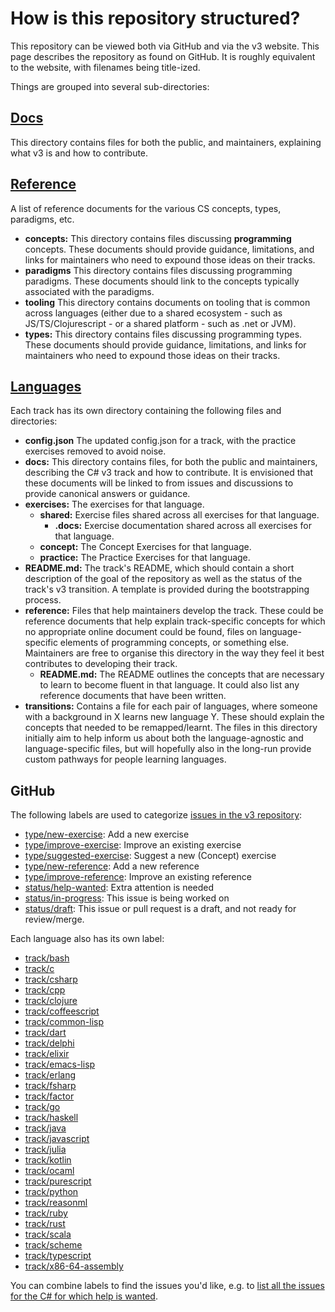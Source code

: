 # How is this repository structured?

This repository can be viewed both via GitHub and via the v3 website. This page describes the repository as found on GitHub. It is roughly equivalent to the website, with filenames being title-ized.

Things are grouped into several sub-directories:

## [Docs][docs]

This directory contains files for both the public, and maintainers, explaining what v3 is and how to contribute.

## [Reference][reference]

A list of reference documents for the various CS concepts, types, paradigms, etc.

- **concepts:** This directory contains files discussing **programming** concepts. These documents should provide guidance, limitations, and links for maintainers who need to expound those ideas on their tracks.
- **paradigms** This directory contains files discussing programming paradigms. These documents should link to the concepts typically associated with the paradigms.
- **tooling** This directory contains documents on tooling that is common across languages (either due to a shared ecosystem - such as JS/TS/Clojurescript - or a shared platform - such as .net or JVM).
- **types:** This directory contains files discussing programming types. These documents should provide guidance, limitations, and links for maintainers who need to expound those ideas on their tracks.

## [Languages][languages]

Each track has its own directory containing the following files and directories:

- **config.json** The updated config.json for a track, with the practice exercises removed to avoid noise.
- **docs:** This directory contains files, for both the public and maintainers, describing the C# v3 track and how to contribute. It is envisioned that these documents will be linked to from issues and discussions to provide canonical answers or guidance.
- **exercises:** The exercises for that language.
  - **shared:** Exercise files shared across all exercises for that language.
    - **.docs:** Exercise documentation shared across all exercises for that language.
  - **concept:** The Concept Exercises for that language.
  - **practice:** The Practice Exercises for that language.
- **README.md:** The track's README, which should contain a short description of the goal of the repository as well as the status of the track's v3 transition. A template is provided during the bootstrapping process.
- **reference:** Files that help maintainers develop the track. These could be reference documents that help explain track-specific concepts for which no appropriate online document could be found, files on language-specific elements of programming concepts, or something else. Maintainers are free to organise this directory in the way they feel it best contributes to developing their track.
  - **README.md:** The README outlines the concepts that are necessary to learn to become fluent in that language. It could also list any reference documents that have been written.
- **transitions:** Contains a file for each pair of languages, where someone with a background in X learns new language Y. These should explain the concepts that needed to be remapped/learnt. The files in this directory initially aim to help inform us about both the language-agnostic and language-specific files, but will hopefully also in the long-run provide custom pathways for people learning languages.

## GitHub

The following labels are used to categorize [issues in the v3 repository][github-issues]:

- [type/new-exercise][github-issues-type-new-exercise]: Add a new exercise
- [type/improve-exercise][github-issues-type-improve-exercise]: Improve an existing exercise
- [type/suggested-exercise][github-issues-type-suggested-exercise]: Suggest a new (Concept) exercise
- [type/new-reference][github-issues-type-new-reference]: Add a new reference
- [type/improve-reference][github-issues-type-improve-reference]: Improve an existing reference
- [status/help-wanted][github-issues-status-help-wanted]: Extra attention is needed
- [status/in-progress][github-issues-status-in-progress]: This issue is being worked on
- [status/draft][github-issues-status-draft]: This issue or pull request is a draft, and not ready for review/merge.

Each language also has its own label:

- [track/bash][track-bash]
- [track/c][track-c]
- [track/csharp][track-csharp]
- [track/cpp][track-cpp]
- [track/clojure][track-clojure]
- [track/coffeescript][track-coffeescript]
- [track/common-lisp][track-common-lisp]
- [track/dart][track-dart]
- [track/delphi][track-delphi]
- [track/elixir][track-elixir]
- [track/emacs-lisp][track-emacs-lisp]
- [track/erlang][track-erlang]
- [track/fsharp][track-fsharp]
- [track/factor][track-factor]
- [track/go][track-go]
- [track/haskell][track-haskell]
- [track/java][track-java]
- [track/javascript][track-javascript]
- [track/julia][track-julia]
- [track/kotlin][track-kotlin]
- [track/ocaml][track-ocaml]
- [track/purescript][track-purescript]
- [track/python][track-python]
- [track/reasonml][track-reasonml]
- [track/ruby][track-ruby]
- [track/rust][track-rust]
- [track/scala][track-scala]
- [track/scheme][track-scheme]
- [track/typescript][track-typescript]
- [track/x86-64-assembly][track-x86-64-assembly]

You can combine labels to find the issues you'd like, e.g. to [list all the issues for the C# for which help is wanted][github-issues-csharp-status-help-wanted].

[docs]: ./README.md
[languages]: ../../languages/README.md
[reference]: ../../reference/README.md
[github-issues]: https://github.com/exercism/v3/issues
[github-issues-type-new-exercise]: https://github.com/exercism/v3/issues?q=is%3Aissue+is%3Aopen+label%3Atype%2Fnew-exercise
[github-issues-type-improve-exercise]: https://github.com/exercism/v3/issues?q=is%3Aissue+is%3Aopen+label%3Atype%2Fimprove-exercise
[github-issues-type-suggested-exercise]: https://github.com/exercism/v3/issues?q=is%3Aissue+is%3Aopen+label%3Atype%2Fsuggested-exercise
[github-issues-type-new-reference]: https://github.com/exercism/v3/issues?q=is%3Aissue+is%3Aopen+label%3Atype%2Fnew-reference
[github-issues-type-improve-reference]: https://github.com/exercism/v3/issues?q=is%3Aissue+is%3Aopen+label%3Atype%2Fimprove-reference
[github-issues-status-help-wanted]: https://github.com/exercism/v3/issues?q=is%3Aissue+is%3Aopen+label%3Astatus%2Fhelp-wanted
[github-issues-status-in-progress]: https://github.com/exercism/v3/issues?q=is%3Aopen+is%3Aissue+label%3Astatus%2Fin-progress
[github-issues-status-draft]: https://github.com/exercism/v3/issues?q=is%3Aopen+is%3Aissue+label%3Astatus%2Fdraft
[github-issues-track-go]: https://github.com/exercism/v3/issues?q=is%3Aissue+is%3Aopen+label%3Atrack%2Fgo
[github-issues-track-ruby]: https://github.com/exercism/v3/issues?q=is%3Aissue+is%3Aopen+label%3Atrack%2Fruby
[github-issues-csharp-status-help-wanted]: https://github.com/exercism/v3/issues?utf8=%E2%9C%93&q=is%3Aissue+is%3Aopen+label%3Astatus%2Fhelp-wanted+label%3Atrack%2Fcsharp+
[track-bash]: https://github.com/exercism/v3/issues?utf8=%E2%9C%93&q=is%3Aissue+is%3Aopen+label%3Astatus%2Fhelp-wanted+label%3Atrack%2Fbash
[track-c]: https://github.com/exercism/v3/issues?utf8=%E2%9C%93&q=is%3Aissue+is%3Aopen+label%3Astatus%2Fhelp-wanted+label%3Atrack%2Fc
[track-csharp]: https://github.com/exercism/v3/issues?utf8=%E2%9C%93&q=is%3Aissue+is%3Aopen+label%3Astatus%2Fhelp-wanted+label%3Atrack%2Fcsharp
[track-cpp]: https://github.com/exercism/v3/issues?utf8=%E2%9C%93&q=is%3Aissue+is%3Aopen+label%3Astatus%2Fhelp-wanted+label%3Atrack%2Fcpp
[track-clojure]: https://github.com/exercism/v3/issues?utf8=%E2%9C%93&q=is%3Aissue+is%3Aopen+label%3Astatus%2Fhelp-wanted+label%3Atrack%2Fclojure
[track-coffeescript]: https://github.com/exercism/v3/issues?utf8=%E2%9C%93&q=is%3Aissue+is%3Aopen+label%3Astatus%2Fhelp-wanted+label%3Atrack%2Fcoffeescript
[track-common-lisp]: https://github.com/exercism/v3/issues?utf8=%E2%9C%93&q=is%3Aissue+is%3Aopen+label%3Astatus%2Fhelp-wanted+label%3Atrack%2Fcommon-lisp
[track-dart]: https://github.com/exercism/v3/issues?utf8=%E2%9C%93&q=is%3Aissue+is%3Aopen+label%3Astatus%2Fhelp-wanted+label%3Atrack%2Fdart
[track-delphi]: https://github.com/exercism/v3/issues?utf8=%E2%9C%93&q=is%3Aissue+is%3Aopen+label%3Astatus%2Fhelp-wanted+label%3Atrack%2Fdelphi
[track-elixir]: https://github.com/exercism/v3/issues?utf8=%E2%9C%93&q=is%3Aissue+is%3Aopen+label%3Astatus%2Fhelp-wanted+label%3Atrack%2Felixir
[track-emacs-lisp]: https://github.com/exercism/v3/issues?utf8=%E2%9C%93&q=is%3Aissue+is%3Aopen+label%3Astatus%2Fhelp-wanted+label%3Atrack%2Femac-lisp
[track-erlang]: https://github.com/exercism/v3/issues?utf8=%E2%9C%93&q=is%3Aissue+is%3Aopen+label%3Astatus%2Fhelp-wanted+label%3Atrack%2Ferland
[track-fsharp]: https://github.com/exercism/v3/issues?utf8=%E2%9C%93&q=is%3Aissue+is%3Aopen+label%3Astatus%2Fhelp-wanted+label%3Atrack%2Ffsharp
[track-factor]: https://github.com/exercism/v3/issues?utf8=%E2%9C%93&q=is%3Aissue+is%3Aopen+label%3Astatus%2Fhelp-wanted+label%3Atrack%2Ffactor
[track-go]: https://github.com/exercism/v3/issues?utf8=%E2%9C%93&q=is%3Aissue+is%3Aopen+label%3Astatus%2Fhelp-wanted+label%3Atrack%2Fgo
[track-haskell]: https://github.com/exercism/v3/issues?utf8=%E2%9C%93&q=is%3Aissue+is%3Aopen+label%3Astatus%2Fhelp-wanted+label%3Atrack%2Fhaskell
[track-java]: https://github.com/exercism/v3/issues?utf8=%E2%9C%93&q=is%3Aissue+is%3Aopen+label%3Astatus%2Fhelp-wanted+label%3Atrack%2Fjava
[track-javascript]: https://github.com/exercism/v3/issues?utf8=%E2%9C%93&q=is%3Aissue+is%3Aopen+label%3Astatus%2Fhelp-wanted+label%3Atrack%2Fjavascript
[track-julia]: https://github.com/exercism/v3/issues?utf8=%E2%9C%93&q=is%3Aissue+is%3Aopen+label%3Astatus%2Fhelp-wanted+label%3Atrack%2Fjulia
[track-kotlin]: https://github.com/exercism/v3/issues?utf8=%E2%9C%93&q=is%3Aissue+is%3Aopen+label%3Astatus%2Fhelp-wanted+label%3Atrack%2Fkotlin
[track-ocaml]: https://github.com/exercism/v3/issues?utf8=%E2%9C%93&q=is%3Aissue+is%3Aopen+label%3Astatus%2Fhelp-wanted+label%3Atrack%2Focaml
[track-purescript]: https://github.com/exercism/v3/issues?utf8=%E2%9C%93&q=is%3Aissue+is%3Aopen+label%3Astatus%2Fhelp-wanted+label%3Atrack%2Fpurescript
[track-python]: https://github.com/exercism/v3/issues?utf8=%E2%9C%93&q=is%3Aissue+is%3Aopen+label%3Astatus%2Fhelp-wanted+label%3Atrack%2Fpython
[track-reasonml]: https://github.com/exercism/v3/issues?utf8=%E2%9C%93&q=is%3Aissue+is%3Aopen+label%3Astatus%2Fhelp-wanted+label%3Atrack%2Freasonml
[track-ruby]: https://github.com/exercism/v3/issues?utf8=%E2%9C%93&q=is%3Aissue+is%3Aopen+label%3Astatus%2Fhelp-wanted+label%3Atrack%2Fruby
[track-rust]: https://github.com/exercism/v3/issues?utf8=%E2%9C%93&q=is%3Aissue+is%3Aopen+label%3Astatus%2Fhelp-wanted+label%3Atrack%2Frust
[track-scala]: https://github.com/exercism/v3/issues?utf8=%E2%9C%93&q=is%3Aissue+is%3Aopen+label%3Astatus%2Fhelp-wanted+label%3Atrack%2Fscala
[track-scheme]: https://github.com/exercism/v3/issues?utf8=%E2%9C%93&q=is%3Aissue+is%3Aopen+label%3Astatus%2Fhelp-wanted+label%3Atrack%2Fscheme
[track-typescript]: https://github.com/exercism/v3/issues?utf8=%E2%9C%93&q=is%3Aissue+is%3Aopen+label%3Astatus%2Fhelp-wanted+label%3Atrack%2Ftypescript
[track-x86-64-assembly]: https://github.com/exercism/v3/issues?utf8=%E2%9C%93&q=is%3Aissue+is%3Aopen+label%3Astatus%2Fhelp-wanted+label%3Atrack%2Fx86-64-assembly
